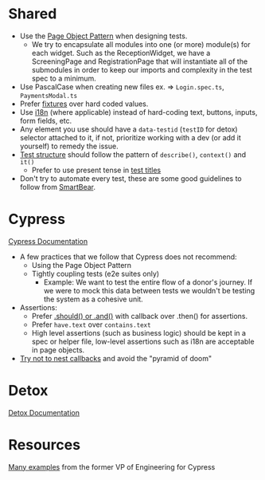 # Shared

- Use the [Page Object Pattern] when designing tests.
  - We try to encapsulate all modules into one (or more) module(s) for each widget.
    Such as the ReceptionWidget, we have a ScreeningPage and RegistrationPage that
    will instantiate all of the submodules in order to keep our imports and complexity
    in the test spec to a minimum.
- Use PascalCase when creating new files ex. => `Login.spec.ts`, `PaymentsModal.ts`
- Prefer [fixtures] over hard coded values.
- Use [i18n] (where applicable) instead of hard-coding text, buttons, inputs, form fields, etc.
- Any element you use should have a `data-testid` (`testID` for detox) selector attached to it,
  if not, prioritize working with a dev (or add it yourself) to remedy the issue.
- [Test structure] should follow the pattern of `describe()`, `context()` and `it()`
  - Prefer to use present tense in [test titles]
- Don't try to automate every test, these are some good guidelines to follow from [SmartBear].

# Cypress

[Cypress Documentation]

- A few practices that we follow that Cypress does not recommend:
  - Using the Page Object Pattern
  - Tightly coupling tests (e2e suites only)
    - Example: We want to test the entire flow of a donor's journey. If we
      were to mock this data between tests we wouldn't be testing the system
      as a cohesive unit.
- Assertions:
  - Prefer [.should() or .and()] with callback over .then() for assertions.
  - Prefer `have.text` over `contains.text`
  - High level assertions (such as business logic) should be kept in a spec or
    helper file, low-level assertions such as i18n are acceptable in page objects.
- [Try not to nest callbacks] and avoid the "pyramid of doom"

# Detox

[Detox Documentation]

# Resources

[Many examples] from the former VP of Engineering for Cypress

[page object pattern]: https://www.toolsqa.com/cypress/page-object-pattern-in-cypress/
[fixtures]: https://www.toolsqa.com/cypress/fixtures-in-cypress/
[.should() or .and()]: https://docs.cypress.io/api/commands/should#Differences
[i18n]: https://www.i18next.com/
[smartbear]: https://smartbear.com/learn/automated-testing/best-practices-for-automation/
[best practices]: https://docs.cypress.io/guides/references/best-practices
[test structure]: https://docs.cypress.io/guides/core-concepts/writing-and-organizing-tests#Test-Structure
[detox documentation]: https://wix.github.io/Detox/docs/introduction/getting-started
[cypress documentation]: https://docs.cypress.io/guides/overview/why-cypress
[test titles]: https://www.betterspecs.org/#should
[try not to nest callbacks]: https://glebbahmutov.com/cypress-examples/recipes/concat-labels.html
[many examples]: https://glebbahmutov.com/cypress-examples
